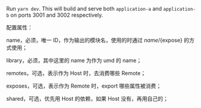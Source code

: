 
Run `yarn dev`. This will build and serve both `application-a` and `application-b` on ports 3001 and 3002 respectively.

配置属性：

   name，必须，唯一 ID，作为输出的模块名，使用的时通过 ${name}/${expose} 的方式使用；

   library，必须，其中这里的 name 为作为 umd 的 name；

   remotes，可选，表示作为 Host 时，去消费哪些 Remote；

   exposes，可选，表示作为 Remote 时，export 哪些属性被消费；

   shared，可选，优先用 Host 的依赖，如果 Host 没有，再用自己的；